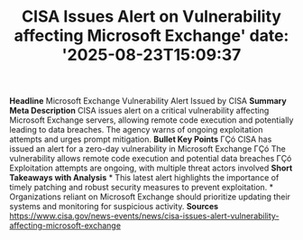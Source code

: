 ﻿---
title: "CISA Issues Alert on Vulnerability affecting Microsoft Exchange'
date: '2025-08-23T15:09:37"
category: "Markets"
summary: ""
slug: "cisa issues alert on vulnerability affecting microsoft excha"
source_urls:
  - "https://www.cisa.gov/news-events/news/cisa-issues-alert-vulnerability-affecting-microsoft-exchange"
seo:
  title: "CISA Issues Alert on Vulnerability affecting Microsoft Exchange | Hash n Hedge'
  description: '"
  keywords: ["news", "markets", "brief"]
---
**Headline** Microsoft Exchange Vulnerability Alert Issued by CISA  **Summary Meta Description** CISA issues alert on a critical vulnerability affecting Microsoft Exchange servers, allowing remote code execution and potentially leading to data breaches. The agency warns of ongoing exploitation attempts and urges prompt mitigation.  **Bullet Key Points**  ΓÇó CISA has issued an alert for a zero-day vulnerability in Microsoft Exchange ΓÇó The vulnerability allows remote code execution and potential data breaches ΓÇó Exploitation attempts are ongoing, with multiple threat actors involved  **Short Takeaways with Analysis**  * This latest alert highlights the importance of timely patching and robust security measures to prevent exploitation. * Organizations reliant on Microsoft Exchange should prioritize updating their systems and monitoring for suspicious activity.  **Sources** https://www.cisa.gov/news-events/news/cisa-issues-alert-vulnerability-affecting-microsoft-exchange 
